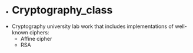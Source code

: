+ # Cryptography_class
+ Cryptography university lab work that includes implementations of well-known ciphers:
  - Affine cipher
  - RSA 